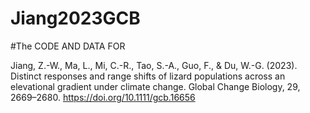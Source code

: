 # Jiang2023GCB
#The CODE AND DATA FOR

Jiang, Z.-W., Ma, L., Mi, C.-R., Tao, S.-A., Guo, F., & Du, W.-G. (2023). Distinct responses and range shifts of lizard populations across an elevational gradient under climate change. Global Change Biology, 29, 2669–2680. https://doi.org/10.1111/gcb.16656
